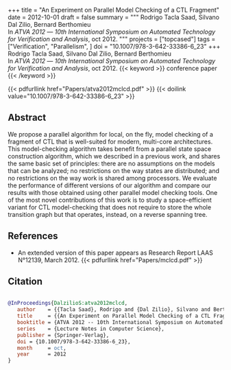 +++
title = "An Experiment on Parallel Model Checking of a CTL Fragment"
date = 2012-10-01
draft = false
summary = """
Rodrigo Tacla Saad, Silvano Dal Zilio, Bernard Berthomieu <br />
In _ATVA 2012_ — _10th International Symposium on Automated Technology for Verification and Analysis_, oct 2012.
"""
projects = ["topcased"]
tags = ["Verification", "Parallelism", ]
doi = "10.1007/978-3-642-33386-6_23"
+++
Rodrigo Tacla Saad, Silvano Dal Zilio, Bernard Berthomieu <br />
In _ATVA 2012_ — _10th International Symposium on Automated Technology for Verification and Analysis_, oct 2012.
{{< keyword >}} conference paper {{< /keyword >}}


{{< pdfurllink href="Papers/atva2012mclcd.pdf" >}}
{{< doilink value="10.1007/978-3-642-33386-6_23" >}}

## Abstract
 We propose a parallel algorithm for local, on the fly, model checking of a fragment of CTL
        that is well-suited for modern, multi-core architectures. This model-checking algorithm
        takes benefit from a parallel state space construction algorithm, which we described in a
        previous work, and shares the same basic set of principles: there are no assumptions on the
        models that can be analyzed; no restrictions on the way states are distributed; and no
        restrictions on the way work is shared among processors. We evaluate the performance of
        different versions of our algorithm and compare our results with those obtained using other
        parallel model checking tools. One of the most novel contributions of this work is to study
        a space-efficient variant for CTL model-checking that does not require to store the whole
        transition graph but that operates, instead, on a reverse spanning tree.


## References
 * An extended version of this paper appears as Research
      Report LAAS N°12139, March 2012.
{{< pdfurllink href="Papers/mclcd.pdf" >}}




## Citation

```bibtex

@InProceedings{DalzilioS:atva2012mclcd,
   author    = {{Tacla Saad}, Rodrigo and {Dal Zilio}, Silvano and Berthomieu, Bernard},
   title     = {{An Experiment on Parallel Model Checking of a CTL Fragment}},
   booktitle = {ATVA 2012 -- 10th International Symposium on Automated Technology for Verification and Analysis},
   series    = {Lecture Notes in Computer Science},
   publisher = {Springer-Verlag},
   doi = {10.1007/978-3-642-33386-6_23},
   month     = oct, 
   year      = 2012
}

````
